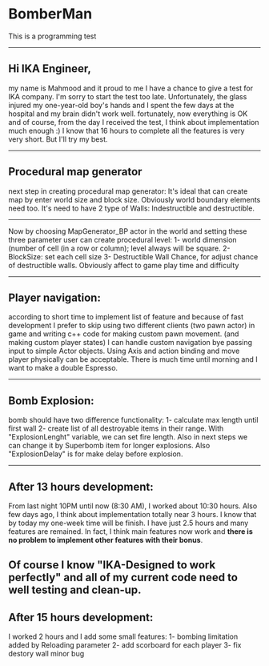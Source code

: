 # BomberMan
This is a programming test

------------------------------------------------------
## Hi IKA Engineer,
my name is Mahmood and it proud to me I have a chance to give a test for IKA company.
I'm sorry to start the test too late.
Unfortunately, the glass injured my one-year-old boy's hands and I spent the few days at the hospital and my brain didn't work well. fortunately, now everything is OK and of course, from the day I received the test, I think about implementation much enough :)
I know that 16 hours to complete all the features is very very short. But I'll try my best.

------------------------------------------------------
## Procedural map generator
next step in creating procedural map generator:
It's ideal that can create map by enter world size and block size.  Obviously world boundary elements need too.
It's need to have 2 type of Walls: Indestructible and destructible.

------------------------------------------------------
Now by choosing MapGenerator_BP actor in the world and setting  these three parameter user can create procedural level:
1- world dimension (number of cell (in a row or column); level always will be square.
2- BlockSize: set each cell size
3- Destructible Wall Chance, for adjust chance of destructible walls. Obviously affect to game play time and difficulty

------------------------------------------------------
## Player navigation:
according to short time to implement list of feature and because of fast development I prefer to skip using two different clients (two pawn actor) in game and writing c++ code for making custom pawn movement. (and making custom player states) I can handle custom navigation bye passing input to simple Actor objects. Using Axis and action binding and move player physically can be acceptable. There is much time until morning and I want to make a double Espresso.

------------------------------------------------------
## Bomb Explosion:
bomb should have two difference functionality: 1- calculate max length until first wall 2- create list of all destroyable items in their range. With "ExplosionLenght" variable, we can set fire length. Also in next steps we can change it by Superbomb item for longer explosions. Also "ExplosionDelay" is for make delay before explosion.

------------------------------------------------------
## After 13 hours development:
From last night 10PM until now (8:30 AM), I worked about 10:30 hours. Also few days ago, I think about implementation totally near 3 hours.
I know that by today my one-week time will be finish. I have just 2.5 hours and many features are remained. 
In fact, I think main features now work and **there is no problem to implement other features with their bonus**. 

Of course I know **"IKA-Designed to work perfectly"** and all of my current code need to well testing and clean-up.
------------------------------------------------------
## After 15 hours development:
I worked 2 hours and I add some small features:
1- bombing limitation added by Reloading parameter
2- add scorboard for each player
3- fix destory wall minor bug





